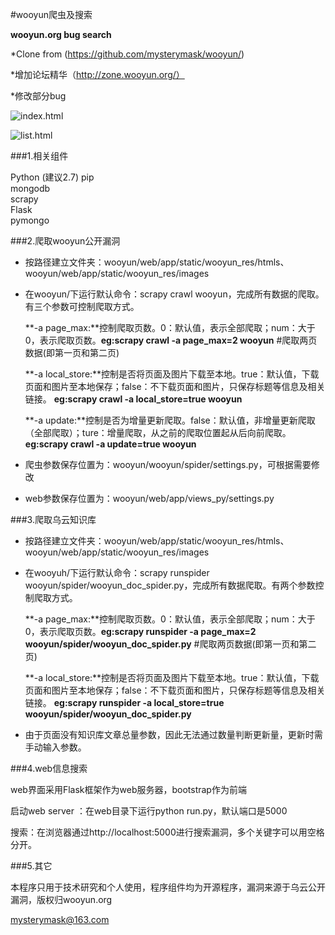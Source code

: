 #wooyun爬虫及搜索

**wooyun.org bug search**

*Clone from (https://github.com/mysterymask/wooyun/)

*增加论坛精华（http://zone.wooyun.org/）

*修改部分bug

![index.html](https://github.com/nmweizi/wooyun//blob/master/index.jpg)

![list.html](https://github.com/mysterymask/wooyun/blob/master/wooyun/list.png)

###1.相关组件

Python (建议2.7)  pip</br>
mongodb</br>
scrapy</br>
Flask</br>
pymongo</br>

###2.爬取wooyun公开漏洞
* 按路径建立文件夹：wooyun/web/app/static/wooyun_res/htmls、wooyun/web/app/static/wooyun_res/images
* 在wooyun/下运行默认命令：scrapy crawl wooyun，完成所有数据的爬取。有三个参数可控制爬取方式。
  
  **-a page_max:**控制爬取页数。0：默认值，表示全部爬取；num：大于0，表示爬取页数。**eg:scrapy crawl -a page_max=2 wooyun** #爬取两页数据(即第一页和第二页)

  **-a local_store:**控制是否将页面及图片下载至本地。true：默认值，下载页面和图片至本地保存；false：不下载页面和图片，只保存标题等信息及相关链接。 **eg:scrapy crawl -a local_store=true wooyun**
  
  **-a update:**控制是否为增量更新爬取。false：默认值，非增量更新爬取（全部爬取）；ture：增量爬取，从之前的爬取位置起从后向前爬取。**eg:scrapy crawl -a update=true wooyun**

* 爬虫参数保存位置为：wooyun/wooyun/spider/settings.py，可根据需要修改
* web参数保存位置为：wooyun/web/app/views_py/settings.py

###3.爬取乌云知识库
* 按路径建立文件夹：wooyun/web/app/static/wooyun_res/htmls、wooyun/web/app/static/wooyun_res/images
* 在wooyuh/下运行默认命令：scrapy runspider wooyun/spider/wooyun_doc_spider.py，完成所有数据爬取。有两个参数控制爬取方式。

  **-a page_max:**控制爬取页数。0：默认值，表示全部爬取；num：大于0，表示爬取页数。**eg:scrapy runspider  -a page_max=2 wooyun/spider/wooyun_doc_spider.py** #爬取两页数据(即第一页和第二页)

  **-a local_store:**控制是否将页面及图片下载至本地。true：默认值，下载页面和图片至本地保存；false：不下载页面和图片，只保存标题等信息及相关链接。 **eg:scrapy runspider -a local_store=true wooyun/spider/wooyun_doc_spider.py**
  
* 由于页面没有知识库文章总量参数，因此无法通过数量判断更新量，更新时需手动输入参数。

###4.web信息搜索

web界面采用Flask框架作为web服务器，bootstrap作为前端

启动web server ：在web目录下运行python run.py，默认端口是5000

搜索：在浏览器通过http://localhost:5000进行搜索漏洞，多个关键字可以用空格分开。

###5.其它

本程序只用于技术研究和个人使用，程序组件均为开源程序，漏洞来源于乌云公开漏洞，版权归wooyun.org

mysterymask@163.com
